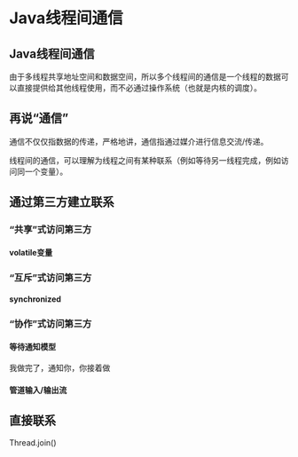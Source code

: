 # Java线程间通信

## Java线程间通信

由于多线程共享地址空间和数据空间，所以多个线程间的通信是一个线程的数据可以直接提供给其他线程使用，而不必通过操作系统（也就是内核的调度）。

## 再说“通信”

通信不仅仅指数据的传递，严格地讲，通信指通过媒介进行信息交流/传递。

线程间的通信，可以理解为线程之间有某种联系（例如等待另一线程完成，例如访问同一个变量）。

## 通过第三方建立联系

### “共享”式访问第三方

#### volatile变量

### “互斥”式访问第三方

#### synchronized

### “协作”式访问第三方

#### 等待通知模型

我做完了，通知你，你接着做

#### 管道输入/输出流

## 直接联系

Thread.join\(\)


